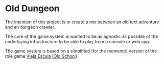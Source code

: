 Old Dungeon
===============

The intention of this project is to create a mix between an old text adventure and an dungeon crawler. 

The core of the game system is wanted to be as agnostic as possible of the underlaying infrastructure to be able to play from a console or web app.

The game system is based on a simplified (for the momento) version of the role game [Vieja Escula (Old School)](http://viejaescuela.nogarung.com/vieja-escuela-el-juego-de-rol/)
